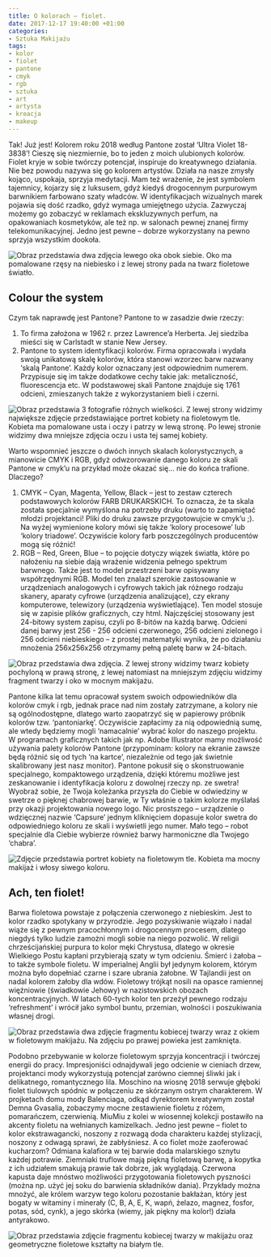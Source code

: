 ```yaml
---
title: O kolorach – fiolet.
date: 2017-12-17 19:40:00 +01:00
categories:
- Sztuka Makijażu
tags:
- kolor
- fiolet
- pantone
- cmyk
- rgb
- sztuka
- art
- artysta
- kreacja
- makeup
---
```


Tak! Już jest! Kolorem roku 2018 według Pantone został ‘Ultra Violet 18-3838’!  Cieszę się niezmiernie, bo to jeden z moich ulubionych kolorów. Fiolet kryje w sobie twórczy potencjał, inspiruje do kreatywnego działania. Nie bez powodu nazywa się go kolorem artystów. Działa na nasze zmysły kojąco, uspokaja, sprzyja medytacji. Mam też wrażenie, że jest symbolem tajemnicy, kojarzy się z luksusem, gdyż kiedyś drogocennym purpurowym barwnikiem farbowano szaty władców. W identyfikacjach wizualnych marek pojawia się dość rzadko, gdyż wymaga umiejętnego użycia. Zazwyczaj możemy go zobaczyć w reklamach ekskluzywnych perfum, na opakowaniach kosmetyków, ale też np. w salonach pewnej znanej firmy telekomunikacyjnej. Jedno jest pewne – dobrze wykorzystany na pewno sprzyja wszystkim dookoła.

![Obraz przedstawia dwa zdjęcia lewego oka obok siebie. Oko ma pomalowane rzęsy na niebiesko i z lewej strony pada na twarz fioletowe światło.](https://assets0.ello.co/uploads/asset/attachment/6766577/ello-optimized-8277c488.jpg)

## Colour the system

Czym tak naprawdę jest Pantone? Pantone to w zasadzie dwie rzeczy:
1. To firma założona w 1962 r. przez Lawrence’a Herberta. Jej siedziba mieści się w Carlstadt w stanie New Jersey.
2. Pantone to system identyfikacji kolorów. Firma opracowała i wydała swoją unikatową skalę kolorów, która stanowi wzorzec barw nazwany ‘skalą Pantone’. Każdy kolor oznaczany jest odpowiednim numerem. Przypisuje się im także dodatkowe cechy takie jak: metaliczność, fluorescencja etc. W podstawowej skali Pantone znajduje się 1761 odcieni, zmieszanych także z wykorzystaniem bieli i czerni.

![Obraz przedstawia 3 fotografie różnych wielkości. Z lewej strony widzimy największe zdjęcie przedstawiające portret kobiety na fioletowym tle. Kobieta ma pomalowane usta i oczy i patrzy w lewą stronę. Po lewej stronie widzimy dwa mniejsze zdjęcia oczu i usta tej samej kobiety.](https://assets2.ello.co/uploads/asset/attachment/6766578/ello-optimized-f653b42a.jpg)

Warto wspomnieć jeszcze o dwóch innych skalach kolorystycznych, a mianowicie CMYK i RGB, gdyż odwzorowanie danego koloru ze skali Pantone w cmyk’u na przykład może okazać się… nie do końca trafione. Dlaczego?
1. CMYK – Cyan, Magenta, Yellow, Black – jest to zestaw czterech podstawowych kolorów FARB DRUKARSKICH. To oznacza, że ta skala została specjalnie wymyślona na potrzeby druku (warto to zapamiętać młodzi projektanci! Pliki do druku zawsze przygotowujcie w cmyk’u ;). Na wyżej wymienione kolory mówi się także ‘kolory procesowe’ lub ‘kolory triadowe’. Oczywiście kolory farb poszczególnych producentów mogą się różnić!
2. RGB – Red, Green, Blue – to pojęcie dotyczy wiązek światła, które po nałożeniu na siebie dają wrażenie widzenia pełnego spektrum barwnego. Także jest to model przestrzeni barw opisywany współrzędnymi RGB. Model ten znalazł szerokie zastosowanie w urządzeniach analogowych i cyfrowych takich jak różnego rodzaju skanery, aparaty cyfrowe (urządzenia analizujące), czy ekrany komputerowe, telewizory (urządzenia wyświetlające). Ten model stosuje się w zapisie plików graficznych, czy html. Najczęściej stosowany jest 24-bitowy system zapisu, czyli po 8-bitów na każdą barwę. Odcieni danej barwy jest 256 - 256 odcieni czerwonego, 256 odcieni zielonego i 256 odcieni niebieskiego – z prostej matematyki wynika, że po działaniu mnożenia 256x256x256 otrzymamy pełną paletę barw w 24-bitach.

![Obraz przedstawia dwa zdjęcia. Z lewej strony widzimy twarz kobiety pochyloną w prawą stronę, z lewej natomiast na mniejszym zdjęciu widzimy fragment twarzy i oko w mocnym makijażu.](https://assets1.ello.co/uploads/asset/attachment/6766579/ello-optimized-2c58aa88.jpg)

Pantone kilka lat temu opracował system swoich odpowiedników dla kolorów cmyk i rgb, jednak prace nad nim zostały zatrzymane, a kolory nie są ogólnodostępne, dlatego warto zaopatrzyć się w papierowy próbnik kolorów tzw. ‘pantoniarkę’. Oczywiście zapłacimy za nią odpowiednią sumę, ale wtedy będziemy mogli ‘namacalnie’ wybrać kolor do naszego projektu. W programach graficznych takich jak np. Adobe Illustrator mamy możliwość używania palety kolorów Pantone (przypominam: kolory na ekranie zawsze będą różnić się od tych ‘na kartce’, niezależnie od tego jak świetnie skalibrowany jest nasz monitor). Pantone pokusił się o skonstruowanie specjalnego, kompaktowego urządzenia, dzięki któremu możliwe jest zeskanowanie i identyfikacja koloru z dowolnej rzeczy np. ze swetra! Wyobraź sobie, że Twoja koleżanka przyszła do Ciebie w odwiedziny w swetrze o pięknej chabrowej barwie, w Ty właśnie o takim kolorze myślałaś przy okazji projektowania nowego logo. Nic prostszego – urządzenie o wdzięcznej nazwie ‘Capsure’ jednym kliknięciem dopasuje kolor swetra do odpowiedniego koloru ze skali i wyświetli jego numer. Mało tego – robot specjalnie dla Ciebie wybierze również barwy harmoniczne dla Twojego ‘chabra’.

![Zdjęcie przedstawia portret kobiety na fioletowym tle. Kobieta ma mocny makijaż i włosy siwego koloru.](https://assets2.ello.co/uploads/asset/attachment/6766582/ello-optimized-87ef3fd0.jpg)

## Ach, ten fiolet!

Barwa fioletowa powstaje z połączenia czerwonego z niebieskim. Jest to kolor rzadko spotykany w przyrodzie. Jego pozyskiwanie wiązało i nadal wiąże się z pewnym pracochłonnym i drogocennym procesem, dlatego niegdyś tylko ludzie zamożni mogli sobie na niego pozwolić. 
W religii chrześcijańskiej purpura to kolor męki Chrystusa, dlatego w okresie Wielkiego Postu kapłani przybierają szaty w tym odcieniu. Śmierć i żałoba – to także symbole fioletu. W imperialnej Anglii był jedynym kolorem, którym można było dopełniać czarne i szare ubrania żałobne. W Tajlandii jest on nadal kolorem żałoby dla wdów. Fioletowy trójkąt nosili na opasce ramiennej więźniowie (świadkowie Jehowy) w nazistowskich obozach koncentracyjnych.
W latach 60-tych kolor ten przeżył pewnego rodzaju ‘refreshment’ i wrócił jako symbol buntu, przemian, wolności i poszukiwania własnej drogi.

![Obraz przedstawia dwa zdjęcie fragmentu kobiecej twarzy wraz z okiem w fioletowym makijażu. Na zdjęciu po prawej powieka jest zamknięta.](https://assets2.ello.co/uploads/asset/attachment/6766583/ello-optimized-28fb65f7.jpg)

Podobno przebywanie w kolorze fioletowym sprzyja koncentracji i twórczej energii do pracy. Impresjoniści odnajdywali jego odcienie w cieniach drzew, projektanci mody wykorzystują potencjał zarówno ciemnej śliwki jak i delikatnego, romantycznego lila.
Moschino na wiosnę 2018 serwuje głęboki fiolet tiulowych spódnic w połączeniu ze skórzanym ostrym charakterem. W projketach domu mody Balenciaga, odkąd dyrektorem kreatywnym został Demna Gvasalia, zobaczymy mocne zestawienie fioletu z różem, pomarańczem, czerwienią. MiuMiu z kolei w wiosennej kolekcji postawiło na akcenty fioletu na wełnianych kamizelkach. Jedno jest pewne – fiolet to kolor ekstrawagancki, noszony z rozwagą doda charakteru każdej stylizacji, noszony z odwagą sprawi, że zabłyśniesz. A co fiolet może zaoferować kucharzom? Odmiana kalafiora w tej barwie doda malarskiego sznytu każdej potrawie. Ziemniaki truflowe mają  piękną fioletową barwę, a kopytka z ich udziałem smakują prawie tak dobrze, jak wyglądają. Czerwona kapusta daje mnóstwo możliwości przygotowania fioletowych pyszności (można np. użyć jej soku do barwienia składników dania). Przykłady można mnożyć, ale królem warzyw tego koloru pozostanie bakłażan, który jest bogaty w witaminy i minerały (C, B, A, E, K, wapń, żelazo, magnez, fosfor, potas, sód, cynk), a jego skórka (wiemy, jak piękny ma kolor!) działa antyrakowo. 

![Obraz przedstawia zdjęcie fragmentu kobiecej twarzy w makijażu oraz geometryczne fioletowe kształty na białym tle.](https://assets0.ello.co/uploads/asset/attachment/6766585/ello-optimized-d7e2233f.jpg)

